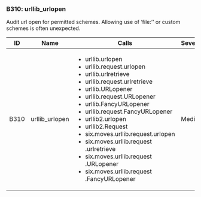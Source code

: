 ### B310: urllib\_urlopen

Audit url open for permitted schemes. Allowing use of ‘file:’’ or custom
schemes is often unexpected.

<table>
<colgroup>
<col style="width: 8%" />
<col style="width: 28%" />
<col style="width: 49%" />
<col style="width: 15%" />
</colgroup>
<thead>
<tr class="header">
<th>ID</th>
<th>Name</th>
<th>Calls</th>
<th>Severity</th>
</tr>
</thead>
<tbody>
<tr class="odd">
<td>B310</td>
<td>urllib_urlopen</td>
<td><ul>
<li>urllib.urlopen</li>
<li>urllib.request.urlopen</li>
<li>urllib.urlretrieve</li>
<li>urllib.request.urlretrieve</li>
<li>urllib.URLopener</li>
<li>urllib.request.URLopener</li>
<li>urllib.FancyURLopener</li>
<li>urllib.request.FancyURLopener</li>
<li>urllib2.urlopen</li>
<li>urllib2.Request</li>
<li>six.moves.urllib.request.urlopen</li>
<li>six.moves.urllib.request .urlretrieve</li>
<li>six.moves.urllib.request .URLopener</li>
<li>six.moves.urllib.request .FancyURLopener</li>
</ul></td>
<td>Medium</td>
</tr>
</tbody>
</table>
